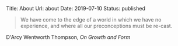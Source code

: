 Title: About
Url: about
Date: 2019-07-10
Status: published

> We have come to the edge of a world in which we have no experience, and where
> all our preconceptions must be re-cast.

<span class="quote-attrib">D'Arcy Wentworth Thompson, *On Growth and Form*</span>

<a class="icon-large icon-rss-sign" href="feeds/all.rss.xml"></a>
